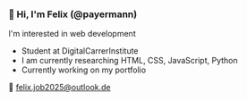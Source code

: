 ### 👋 Hi, I'm Felix (@payermann)
I'm interested in web development

- Student at DigitalCarrerInstitute
- I am currently researching HTML, CSS, JavaScript, Python
- Currently working on my portfolio

📧 [felix.job2025@outlook.de](mailto:felix.job2025@outlook.de)
